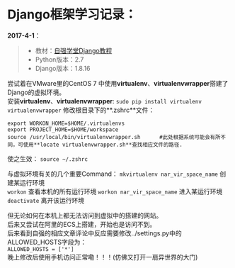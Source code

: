 # Django框架学习记录：

**2017-4-1**：

> * 教材：[自强学堂Django教程](http://www.ziqiangxuetang.com/django/django-tutorial.html "自强学堂_Django教程")
> * Python版本：2.7
> * Django版本：1.8.16

尝试着在VMware里的CentOS 7 中使用**virtualenv**、**virtualenvwrapper**搭建了Django的虚拟环境。   
安装**virtualenv**、**virtualenvwrapper**: 
`sudo pip install virtualenv virtualenvwrapper`
修改根目录下的**.zshrc**文件：
```shell
export WORKON_HOME=$HOME/.virtualenvs
export PROJECT_HOME=$HOME/workspace
source /usr/local/bin/virtualenvwrapper.sh   	#此处根据系统可能会有所不同，可使用**locate virtualenvwrapper.sh**查找相应文件的路径.
```
使之生效： 
`source ~/.zshrc`

与虚拟环境有关的几个重要Command： 
`mkvirtualenv nar_vir_space_name`  		创建某运行环境 	
`workon`								查看本机的所有运行环境 
`workon nar_vir_space_name`				进入某运行环境	
`deactivate`							离开该运行环境	

但无论如何在本机上都无法访问到虚拟中的搭建的网站。  
后来又尝试在阿里的ECS上搭建，开始也是访问不到。  
后来看到自强的相应文章评论中反应需要修改../settings.py中的ALLOWED_HOSTS字段为：  
        `ALLOWED_HOSTS = ['*']`  
晚上修改后使用手机访问正常嘞！！！(仿佛又打开一扇异世界的大门)  
